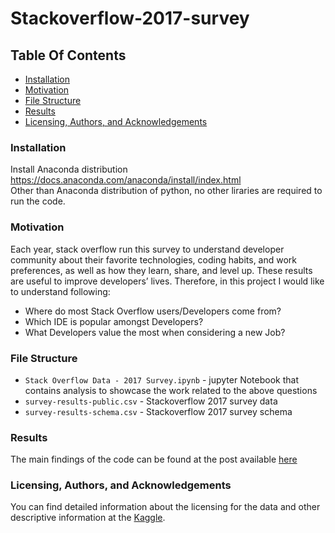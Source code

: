 # Stackoverflow-2017-survey
## Table Of Contents
* [Installation](https://github.com/pgupta212/Stackoverflow-2017-survey/edit/main/README.md#installation)
* [Motivation](https://github.com/pgupta212/Stackoverflow-2017-survey/edit/main/README.md#motivation)
* [File Structure](https://github.com/pgupta212/Stackoverflow-2017-survey/edit/main/README.md#file-structure)
* [Results](https://github.com/pgupta212/Stackoverflow-2017-survey/edit/main/README.md#results)
* [Licensing, Authors, and Acknowledgements](https://github.com/pgupta212/Stackoverflow-2017-survey/edit/main/README.md#licensing-authors-and-acknowledgements)

### Installation
Install Anaconda distribution 
https://docs.anaconda.com/anaconda/install/index.html  
Other than Anaconda distribution of python, no other liraries are required to run the code.  

### Motivation
Each year, stack overflow run this survey to understand developer community about their favorite technologies, coding habits, and work preferences, as well as how they learn, share, and level up. These results are useful to improve developers’ lives. Therefore, in this project I would like to understand following:  
* Where do most Stack Overflow users/Developers come from?  
* Which IDE is popular amongst Developers?  
* What Developers value the most when considering a new Job?  

### File Structure
* `Stack Overflow Data - 2017 Survey.ipynb` - jupyter Notebook that contains analysis to showcase the work related to the above questions  
* `survey-results-public.csv` - Stackoverflow 2017 survey data  
* `survey-results-schema.csv` - Stackoverflow 2017 survey schema  

### Results
The main findings of the code can be found at the post available [here](https://medium.com/@pgupta212.m/what-can-we-learn-from-the-stackoverflow-survey-2150e98091e9)  

### Licensing, Authors, and Acknowledgements
You can find detailed information about the licensing for the data and other descriptive information at the [Kaggle](https://www.kaggle.com/datasets/stackoverflow/so-survey-2017).







